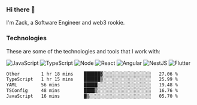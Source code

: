 ### Hi there 👋
I'm Zack, a Software Engineer and web3 rookie.

### Technologies
These are some of the technologies and tools that I work with:

![JavaScript](https://img.shields.io/badge/JavaScript-323330.svg?logo=javascript&logoColor=F7DF1E) 
![TypeScript](https://img.shields.io/badge/TypeScript-007ACC.svg?logo=typescript&logoColor=white) 
![Node](https://img.shields.io/badge/Node.js-43853D.svg?logo=node.js&logoColor=white)
![React](https://img.shields.io/badge/React-20232a.svg?logo=react&logoColor=61DAFB) 
![Angular](https://img.shields.io/badge/Angular-E23237.svg?logo=angularjs&logoColor=white)
![NestJS](https://img.shields.io/badge/NestJS-E0234E?logo=nestjs&logoColor=white)
![Flutter](https://img.shields.io/badge/Flutter-02569B.svg?logo=flutter&logoColor=white)

<!--START_SECTION:waka-->

```txt
Other        1 hr 18 mins    ██████▓░░░░░░░░░░░░░░░░░░   27.06 %
TypeScript   1 hr 15 mins    ██████▒░░░░░░░░░░░░░░░░░░   25.99 %
YAML         56 mins         █████░░░░░░░░░░░░░░░░░░░░   19.48 %
TSConfig     48 mins         ████▒░░░░░░░░░░░░░░░░░░░░   16.76 %
JavaScript   16 mins         █▒░░░░░░░░░░░░░░░░░░░░░░░   05.70 %
```

<!--END_SECTION:waka-->
